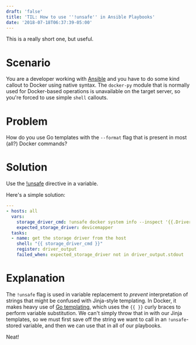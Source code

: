 ```yaml
---
draft: 'false'
title: 'TIL: How to use ''!unsafe'' in Ansible Playbooks'
date: '2018-07-18T06:37:39-05:00'
---
```

This is a really short one, but useful.

# Scenario

You are a developer working with [Ansible](https://docs.ansible.com/) and you have to do some kind callout to Docker using native syntax.  The `docker-py` module that is normally used for Docker-based operations is unavailable on the target server, so you're forced to use simple `shell` callouts.

# Problem

How do you use Go templates with the `--format` flag that is present in most (all?) Docker commands?

# Solution

Use the [!unsafe](https://docs.ansible.com/ansible/latest/user_guide/playbooks_advanced_syntax.html#unsafe-or-raw-strings) directive in a variable.

Here's a simple solution:

```yml
---
- hosts: all  
  vars:    
    storage_driver_cmd: !unsafe docker system info --inspect '{{.Driver}}'  
    expected_storage_driver: devicemapper
  tasks:
  - name: get the storage driver from the host
    shell: "{{ storage_driver_cmd }}"
    register: driver_output
    failed_when: expected_storage_driver not in driver_output.stdout
```

# Explanation

The `!unsafe` flag is used in variable replacement to _prevent_ interpretation of strings that might be confused with Jinja-style templating.  In Docker, it makes heavy use of [Go templating](https://golang.org/pkg/text/template/), which uses the `{{ }}` curly braces to perform variable substitution.  We can't simply throw that in with our Jinja templates, so we must first save off the string we want to call in an `!unsafe`-stored variable, and then we can use that in all of our playbooks.

Neat!
